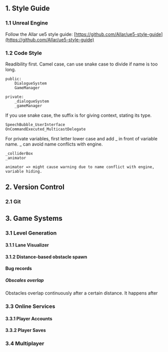 

## 1. Style Guide
### 1.1 Unreal Engine
Follow the Allar ue5 style guide: [https://github.com/Allar/ue5-style-guide](https://github.com/Allar/ue5-style-guide)

### 1.2 Code Style
Readibility first. Camel case, can use snake case to divide if name is too long.
```
public: 
    DialogueSystem
    GameManager

private:
    _dialogueSystem
    _gameManager
```
If you use snake case, the suffix is for giving context, stating its type.
```
SpeechBubble_UserInterface
OnCommandExecuted_MulticastDelegate
```
For private variables, first letter lower case and add _ in front of variable name. _ can avoid name conflicts with engine.
```
_colliderBox
_animator

animator => might cause warning due to name conflict with engine, variable hiding. 
```
## 2. Version Control
### 2.1 Git
## 3. Game Systems
### 3.1 Level Generation
#### 3.1.1 Lane Visualizer

#### 3.1.2 Distance-based obstacle spawn
#### Bug records
##### Obscales overlap
Obstacles overlap continuously after a certain distance. It happens after

### 3.3 Online Services
#### 3.3.1 Player Accounts
#### 3.3.2 Player Saves
### 3.4 Multiplayer